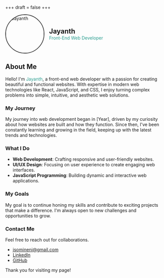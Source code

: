 +++
draft = false
+++

<div style="display: flex; align-items: center; margin-bottom: 20px;">
    <img src="/images/profile.jpg" alt="Jayanth" style="border-radius: 50%; width: 120px; height: 120px; object-fit: cover; border: 2px solid #333;margin: 0 15px 0 0;">
    <div>
        <h2 style="margin: 0;">Jayanth</h2>
        <p style="margin: 0; color: #2a9d8f;">Front-End Web Developer</p>
    </div>
</div>

## About Me

Hello! I'm <span style="color: #2a9d8f;">Jayanth</span>, a front-end web developer with a passion for creating beautiful and functional websites. With expertise in modern web technologies like React, JavaScript, and CSS, I enjoy turning complex problems into simple, intuitive, and aesthetic web solutions.


### My Journey

<i class="fas fa-laptop-code" style="color: #2a9d8f;"></i>  My journey into web development began in [Year], driven by my curiosity about how websites are built and how they function. Since then, I've been constantly learning and growing in the field, keeping up with the latest trends and technologies.

### What I Do

- **Web Development**: Crafting responsive and user-friendly websites.
- **UI/UX Design**: Focusing on user experience to create engaging web interfaces.
- **JavaScript Programming**: Building dynamic and interactive web applications.

### My Goals

<i class="fas fa-bullseye" style="color: #2a9d8f;"></i> My goal is to continue honing my skills and contribute to exciting projects that make a difference. I'm always open to new challenges and opportunities to grow.

### Contact Me

Feel free to reach out for collaborations.

- <i class="fas fa-envelope" style="color: #2a9d8f;"></i>  [jsomineni@gmail.com](mailto:jsomineni@gmail.com)
- <i class="fab fa-linkedin" style="color: #2a9d8f;"></i>  [LinkedIn](https://linkedin.com/in/jayanth-babu-somineni)
- <i class="fab fa-github" style="color: #2a9d8f;"></i>  [GitHub](https://github.com/jayanthbabu123)

Thank you for visiting my page!

